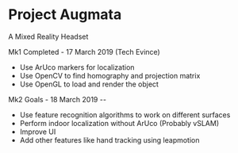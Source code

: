 # Project Augmata

A Mixed Reality Headset

Mk1 Completed - 17 March 2019 (Tech Evince)

* Use ArUco markers for localization
* Use OpenCV to find homography and projection matrix
* Use OpenGL to load and render the object

Mk2 Goals - 18 March 2019 --

* Use feature recognition algorithms to work on different surfaces
* Perform indoor localization without ArUco (Probably vSLAM)
* Improve UI
* Add other features like hand tracking using leapmotion

